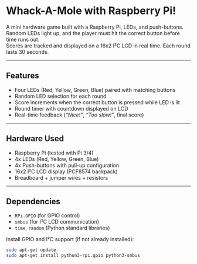 # Whack-A-Mole with Raspberry Pi!

A mini hardware game built with a Raspberry Pi, LEDs, and push-buttons.  
Random LEDs light up, and the player must hit the correct button before time runs out.  
Scores are tracked and displayed on a 16x2 I²C LCD in real time. Each round lasts 30 seconds.

---

## Features
- Four LEDs (Red, Yellow, Green, Blue) paired with matching buttons  
- Random LED selection for each round  
- Score increments when the correct button is pressed while LED is lit  
- Round timer with countdown displayed on LCD  
- Real-time feedback (*“Nice!”*, *“Too slow!”*, final score)  

---

## Hardware Used
- Raspberry Pi (tested with Pi 3/4)  
- 4x LEDs (Red, Yellow, Green, Blue)  
- 4x Push-buttons with pull-up configuration  
- 16x2 I²C LCD display (PCF8574 backpack)  
- Breadboard + jumper wires + resistors  

---

## Dependencies
- `RPi.GPIO` (for GPIO control)  
- `smbus` (for I²C LCD communication)  
- `time`, `random` (Python standard libraries)  

Install GPIO and I²C support (if not already installed):  
```bash
sudo apt-get update
sudo apt-get install python3-rpi.gpio python3-smbus
